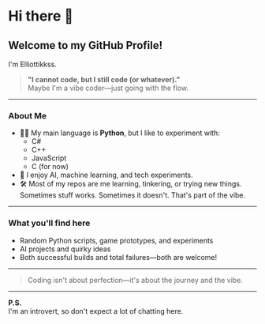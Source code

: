 # Hi there 👋

## Welcome to my GitHub Profile!

I'm Elliottikkss.

> **"I cannot code, but I still code (or whatever)."**  
> Maybe I'm a vibe coder—just going with the flow.

---

### About Me

- 🧑‍💻 My main language is **Python**, but I like to experiment with:
  - C#
  - C++
  - JavaScript
  - C (for now)
- 🤖 I enjoy AI, machine learning, and tech experiments.
- 🛠️ Most of my repos are me learning, tinkering, or trying new things.  
  Sometimes stuff works. Sometimes it doesn't. That's part of the vibe.

---

### What you'll find here

- Random Python scripts, game prototypes, and experiments
- AI projects and quirky ideas
- Both successful builds and total failures—both are welcome!

---

> Coding isn't about perfection—it's about the journey and the vibe.

---

**P.S.**  
I'm an introvert, so don't expect a lot of chatting here.
